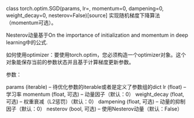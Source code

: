 class torch.optim.SGD(params, lr=, momentum=0, dampening=0, weight_decay=0, nesterov=False)[source]
实现随机梯度下降算法（momentum可选）。

Nesterov动量基于On the importance of initialization and momentum in deep learning中的公式.

如何使用optimizer：要使用torch.optim，您必须构造一个optimizer对象。这个对象能保存当前的参数状态并且基于计算梯度更新参数。


参数：

params (iterable) – 待优化参数的iterable或者是定义了参数组的dict
lr (float) – 学习率
momentum (float, 可选) – 动量因子（默认：0）
weight_decay (float, 可选) – 权重衰减（L2惩罚）（默认：0）
dampening (float, 可选) – 动量的抑制因子（默认：0）
nesterov (bool, 可选) – 使用Nesterov动量（默认：False）